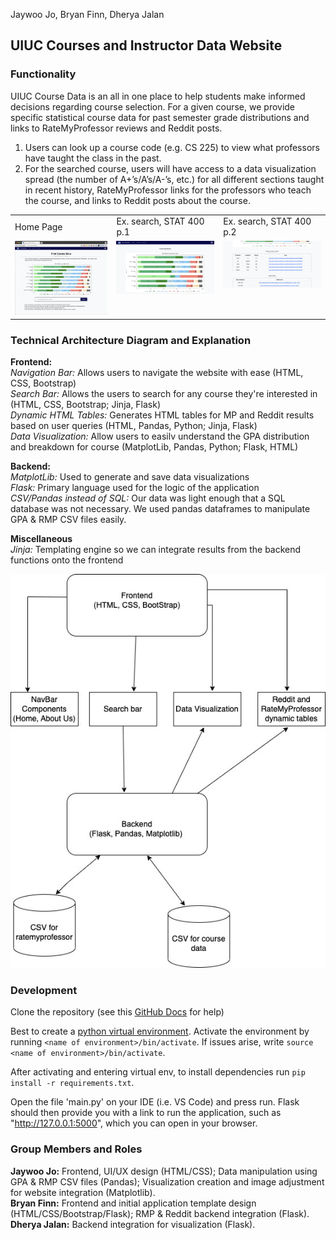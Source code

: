 Jaywoo Jo, Bryan Finn, Dherya Jalan

## UIUC Courses and Instructor Data Website

### Functionality
UIUC Course Data is an all in one place to help students make informed decisions
regarding course selection. For a given course, we provide specific statistical course data for past semester
grade distributions and links to RateMyProfessor reviews and Reddit posts.

1. Users can look up a course code (e.g. CS 225) to view what professors have
taught the class in the past.
2. For the searched course, users will have access to a data visualization spread (the number of A+’s/A’s/A-’s, etc.) for all different sections taught in recent history, RateMyProfessor links for the professors who teach the course, and links to Reddit posts about the course.

<table>
  <tr>
    <td> Home Page</td>
     <td> Ex. search, STAT 400 p.1 </td>
     <td> Ex. search, STAT 400 p.2</td>
  </tr>
  <tr>
    <td valign="top"><img src="https://github.com/CS222-UIUC/course-project-group-negative-4/blob/main/README-Images/1.png"></td>
    <td valign="top"><img src="https://github.com/CS222-UIUC/course-project-group-negative-4/blob/main/README-Images/2.png"></td>
    <td valign="top"><img src="https://github.com/CS222-UIUC/course-project-group-negative-4/blob/main/README-Images/3.png"></td>
  </tr>
 </table>

### Technical Architecture Diagram and Explanation

**Frontend:**  
*Navigation Bar:* Allows users to navigate the website with ease (HTML, CSS, Bootstrap)  
*Search Bar:* Allows the users to search for any course they're interested in (HTML, CSS, Bootstrap; Jinja, Flask)  
*Dynamic HTML Tables:* Generates HTML tables for MP and Reddit results based on user queries  (HTML, Pandas, Python; Jinja, Flask)  
*Data Visualization:* Allow users to easilv understand the GPA distribution and breakdown for course (MatplotLib, Pandas, Python; Flask, HTML)

**Backend:**  
*MatplotLib:* Used to generate and save data visualizations  
*Flask:* Primary language used for the logic of the application  
*CSV/Pandas instead of SQL:* Our data was light enough that a SQL database was not necessary. We used pandas dataframes to manipulate GPA & RMP CSV files easily.   

**Miscellaneous**   
*Jinja:* Templating engine so we can integrate results from the backend functions onto the frontend  


![Technical Architecture Image](https://github.com/CS222-UIUC/course-project-group-negative-4/blob/main/README-Images/CS222-Framework.jpeg)

### Development

Clone the repository (see this [GitHub Docs](https://docs.github.com/en/repositories/creating-and-managing-repositories/cloning-a-repository) for help)  

Best to create a [python virtual environment](https://phoenixnap.com/kb/install-flask#ftoc-heading-6). 
Activate the environment by running ```<name of environment>/bin/activate```. If issues arise, write ```source <name of environment>/bin/activate```.  

After activating and entering virtual env, to install dependencies run ```pip install -r requirements.txt```.  

Open the file 'main.py' on your IDE (i.e. VS Code) and press run. Flask should then provide you with a link to run the application, such as "http://127.0.0.1:5000", which you can open in your browser.  

### Group Members and Roles
**Jaywoo Jo:** Frontend, UI/UX design (HTML/CSS); Data manipulation using GPA & RMP CSV files (Pandas); Visualization creation and image adjustment for website integration (Matplotlib).  
**Bryan Finn:** Frontend and initial application template design (HTML/CSS/Bootstrap/Flask); RMP & Reddit backend integration (Flask).  
**Dherya Jalan:** Backend integration for visualization (Flask).
